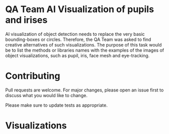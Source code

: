 # QA Team AI Visualization of pupils and irises

AI visualization of object detection needs to replace the very basic bounding-boxes or circles. Therefore, the QA Team was asked to find creative alternatives of such visualizations. The purpose of this task would be to list the methods or libraries names with the examples of the images of object visualizations, such as pupil, iris, face mesh and eye-tracking.

# Contributing

Pull requests are welcome. For major changes, please open an issue first to discuss what you would like to change.

Please make sure to update tests as appropriate.

# Visualizations
